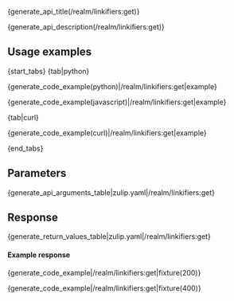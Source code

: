 {generate_api_title(/realm/linkifiers:get)}

{generate_api_description(/realm/linkifiers:get)}

## Usage examples

{start_tabs}
{tab|python}

{generate_code_example(python)|/realm/linkifiers:get|example}

{generate_code_example(javascript)|/realm/linkifiers:get|example}

{tab|curl}

{generate_code_example(curl)|/realm/linkifiers:get|example}

{end_tabs}

## Parameters

{generate_api_arguments_table|zulip.yaml|/realm/linkifiers:get}

## Response

{generate_return_values_table|zulip.yaml|/realm/linkifiers:get}

#### Example response

{generate_code_example|/realm/linkifiers:get|fixture(200)}

{generate_code_example|/realm/linkifiers:get|fixture(400)}
